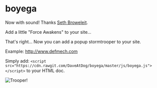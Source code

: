 boyega
======

Now with sound! Thanks [Seth Broweleit](https://github.com/getsetbro).

Add a little "Force Awakens" to your site…

That's right... Now you can add a popup stormtrooper to your site.

Example: http://www.defmech.com

Simply add: ```<script src="https://cdn.rawgit.com/DaveAtDog/boyega/master/js/boyega.js"></script>``` to your HTML doc.

![Trooper!](https://dl.dropboxusercontent.com/u/6490005/boyega.png)
